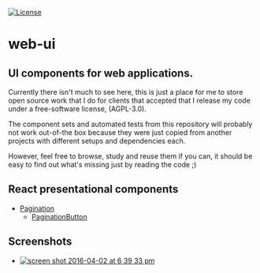 [![License](https://img.shields.io/badge/license-AGPL--3.0-lightgrey.svg)](https://github.com/fczuardi/roboviario/blob/master/LICENSE)

# web-ui
## UI components for web applications.

Currently there isn't much to see here, this is just a place for me to store
open source work that I do for clients that accepted that I release my code
under a free-software license, (AGPL-3.0).

The component sets and automated tests from this repository will probably
not work out-of-the box because they were just copied from another projects
with different setups and dependencies each.

However, feel free to browse, study and reuse them if you can, it should be
easy to find out what's missing just by reading the code ;)

## React presentational components

- [Pagination][/nav/Pagination]
    - [PaginationButton][/nav/PaginationButton]

## Screenshots

- [![screen shot 2016-04-02 at 6 39 33 pm](https://cloud.githubusercontent.com/assets/7760/14229176/db1389d6-f902-11e5-80bd-6dc7558cb221.png)][/nav/Pagination]


[/nav/Pagination]: https://github.com/fczuardi/web-ui/blob/master/src/crave/components/nav/Pagination.js
[/nav/PaginationButton]: https://github.com/fczuardi/web-ui/blob/master/src/crave/components/nav/PaginationButton.js
